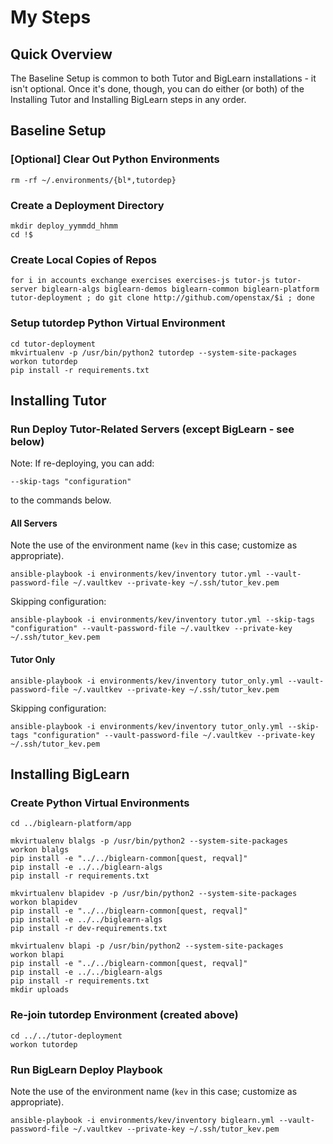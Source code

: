 # My Steps

## Quick Overview

The Baseline Setup is common to both Tutor and BigLearn installations - it isn't optional.  Once it's done, though, you can do either (or both) of the Installing Tutor and Installing BigLearn steps in any order.

## Baseline Setup

### [Optional] Clear Out Python Environments

```
rm -rf ~/.environments/{bl*,tutordep}
```

### Create a Deployment Directory

```
mkdir deploy_yymmdd_hhmm
cd !$
```

### Create Local Copies of Repos

```
for i in accounts exchange exercises exercises-js tutor-js tutor-server biglearn-algs biglearn-demos biglearn-common biglearn-platform tutor-deployment ; do git clone http://github.com/openstax/$i ; done
```

### Setup tutordep Python Virtual Environment

```
cd tutor-deployment
mkvirtualenv -p /usr/bin/python2 tutordep --system-site-packages
workon tutordep
pip install -r requirements.txt
```

## Installing Tutor

### Run Deploy Tutor-Related Servers (except BigLearn - see below)

Note: If re-deploying, you can add:
```
--skip-tags "configuration"
```
to the commands below.

#### All Servers

Note the use of the environment name (`kev` in this case; customize as appropriate).

```
ansible-playbook -i environments/kev/inventory tutor.yml --vault-password-file ~/.vaultkev --private-key ~/.ssh/tutor_kev.pem
```

Skipping configuration:

```
ansible-playbook -i environments/kev/inventory tutor.yml --skip-tags "configuration" --vault-password-file ~/.vaultkev --private-key ~/.ssh/tutor_kev.pem
```

#### Tutor Only

```
ansible-playbook -i environments/kev/inventory tutor_only.yml --vault-password-file ~/.vaultkev --private-key ~/.ssh/tutor_kev.pem
```

Skipping configuration:

```
ansible-playbook -i environments/kev/inventory tutor_only.yml --skip-tags "configuration" --vault-password-file ~/.vaultkev --private-key ~/.ssh/tutor_kev.pem
```

## Installing BigLearn

### Create Python Virtual Environments

```
cd ../biglearn-platform/app
```

```
mkvirtualenv blalgs -p /usr/bin/python2 --system-site-packages
workon blalgs
pip install -e "../../biglearn-common[quest, reqval]"
pip install -e ../../biglearn-algs
pip install -r requirements.txt
```

```
mkvirtualenv blapidev -p /usr/bin/python2 --system-site-packages
workon blapidev
pip install -e "../../biglearn-common[quest, reqval]"
pip install -e ../../biglearn-algs
pip install -r dev-requirements.txt
```

```
mkvirtualenv blapi -p /usr/bin/python2 --system-site-packages
workon blapi
pip install -e "../../biglearn-common[quest, reqval]"
pip install -e ../../biglearn-algs
pip install -r requirements.txt
mkdir uploads
```

### Re-join tutordep Environment (created above)

```
cd ../../tutor-deployment
workon tutordep
```

### Run BigLearn Deploy Playbook

Note the use of the environment name (`kev` in this case; customize as appropriate).

```
ansible-playbook -i environments/kev/inventory biglearn.yml --vault-password-file ~/.vaultkev --private-key ~/.ssh/tutor_kev.pem
```
